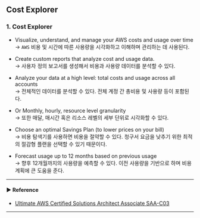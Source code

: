 ## Cost Explorer
### 1. Cost Explorer
- Visualize, understand, and manage your AWS costs and usage over time  
→ `AWS` 비용 및 시간에 따른 사용량을 시각화하고 이해하며 관리하는 데 사용된다.

- Create custom reports that analyze cost and usage data.  
→ 사용자 정의 보고서를 생성해서 비용과 사용량 데이터를 분석할 수 있다.

- Analyze your data at a high level: total costs and usage across all accounts  
→ 전체적인 데이터를 분석할 수 있다. 전체 계정 간 총비용 및 사용량 등이 포함된다.

- Or Monthly, hourly, resource level granularity  
→ 또한 매달, 매시간 혹은 리소스 레벨의 세부 단위로 시각화할 수 있다.

- Choose an optimal Savings Plan (to lower prices on your bill)  
→ 비용 탐색기를 사용하면 비용을 절약할 수 있다. 청구서 요금을 낮추기 위한 최적의 절감형 플랜을 선택할 수 있기 때문이다.

- Forecast usage up to 12 months based on previous usage  
→ 향후 12개월까지의 사용량을 예측할 수 있다. 이전 사용량을 기반으로 하며 비용 계획에 큰 도움을 준다.

---
#### ▶ Reference
- [Ultimate AWS Certified Solutions Architect Associate SAA-C03](https://www.udemy.com/course/aws-certified-solutions-architect-associate-saa-c03/)
---